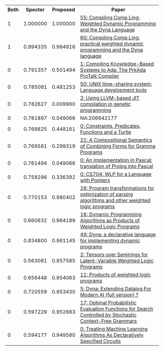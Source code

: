 <html><table><tr>
<th>Both</th>
<th>Specter</th>
<th>Proposed</th>
<th>Paper</th>
</tr>
<tr>
<td>1</td>
<td>1.000000</td>
<td>1.000000</td>
<td><a href="https://www.semanticscholar.org/paper/6e02eb2ecbbfad37e06973dea4b77f06f0f8e98b">55: Compiling Comp Ling: Weighted Dynamic Programming and the Dyna Language</a></td>
</tr>
<tr>
<td>1</td>
<td>0.994335</td>
<td>0.984916</td>
<td><a href="https://www.semanticscholar.org/paper/b5060ee412d6207ebff3d39850dd27939e64fad0">60: Compiling Comp Ling: practical weighted dynamic programming and the Dyna language</a></td>
</tr>
<tr>
<td>0</td>
<td>0.791357</td>
<td>0.501494</td>
<td><a href="https://www.semanticscholar.org/paper/271fa8ef573dd5c23dd36f6345acbd6582085595">1: Compiling Knowledge-Based Systems to Ada: The PrkAda ProTalk Compiler</a></td>
</tr>
<tr>
<td>0</td>
<td>0.785081</td>
<td>0.481253</td>
<td><a href="https://www.semanticscholar.org/paper/4d808134d49b6f52d7a501d7b54fd7509de169f4">50: UNIX time-sharing system: Language development tools</a></td>
</tr>
<tr>
<td>0</td>
<td>0.782627</td>
<td>0.009960</td>
<td><a href="https://www.semanticscholar.org/paper/ea503a51e71ced1878f88ee71377abe8ab1ec52c">2: Using LLVM-based JIT compilation in genetic programming</a></td>
</tr>
<tr>
<td>0</td>
<td>0.781897</td>
<td>0.049066</td>
<td>NA:206642177</td>
</tr>
<tr>
<td>0</td>
<td>0.769825</td>
<td>0.448161</td>
<td><a href="https://www.semanticscholar.org/paper/a5a269542fecb8fc6dc67c52bc860a980c2b57e1">0: Constraints, Predicates, Functions and a Turtle</a></td>
</tr>
<tr>
<td>0</td>
<td>0.769581</td>
<td>0.299319</td>
<td><a href="https://www.semanticscholar.org/paper/48baf0a233511f8411c164db1479acc01ae0b4ac">21: A Compositional Semantics of Combining Forms for Gramma Programs</a></td>
</tr>
<tr>
<td>0</td>
<td>0.761494</td>
<td>0.049066</td>
<td><a href="https://www.semanticscholar.org/paper/b00857b427ec6faf8274bd252e9045a50c9b2d3a">0: An implementation in Pascal: translation of Prolog into Pascal</a></td>
</tr>
<tr>
<td>0</td>
<td>0.758296</td>
<td>0.336392</td>
<td><a href="https://www.semanticscholar.org/paper/c07944baffad1fd35a1445a3551ccb1f2d881d30">0: CS704: WLP for a Language with Pointers</a></td>
</tr>
<tr>
<td>0</td>
<td>0.770153</td>
<td>0.980402</td>
<td><a href="https://www.semanticscholar.org/paper/297be3a848b3103a4bf129282459cd8e32c4fc8f">28: Program transformations for optimization of parsing algorithms and other weighted logic programs</a></td>
</tr>
<tr>
<td>0</td>
<td>0.660632</td>
<td>0.964189</td>
<td><a href="https://www.semanticscholar.org/paper/1b425d302a0b9ac7f6228f2fbbc28c569622dda0">16: Dynamic Programming Algorithms as Products of Weighted Logic Programs</a></td>
</tr>
<tr>
<td>0</td>
<td>0.834800</td>
<td>0.961145</td>
<td><a href="https://www.semanticscholar.org/paper/f8b72661f6a3aee76648329b61b8a6e5cf8368b9">49: Dyna: a declarative language for implementing dynamic programs</a></td>
</tr>
<tr>
<td>0</td>
<td>0.563081</td>
<td>0.957585</td>
<td><a href="https://www.semanticscholar.org/paper/d8cb0d6d7e05ca4c5efe8c0f492365e845e2eb12">2: Tensors over Semirings for Latent-Variable Weighted Logic Programs</a></td>
</tr>
<tr>
<td>0</td>
<td>0.656448</td>
<td>0.954063</td>
<td><a href="https://www.semanticscholar.org/paper/4557679851b415bd25bff83ea79453657d82dfab">11: Products of weighted logic programs</a></td>
</tr>
<tr>
<td>0</td>
<td>0.720559</td>
<td>0.953430</td>
<td><a href="https://www.semanticscholar.org/paper/ca51a5497efc542ee1bff096a01a61635ac6a9d4">5: Dyna: Extending Datalog For Modern AI (full version) ?</a></td>
</tr>
<tr>
<td>0</td>
<td>0.597229</td>
<td>0.952683</td>
<td><a href="https://www.semanticscholar.org/paper/416dd28155c16e5df2b7dbfb966678f54e0b09f3">17: Optimal Probabilistic Evaluation Functions for Search Controlled by Stochastic Context-Free Grammars</a></td>
</tr>
<tr>
<td>0</td>
<td>0.594177</td>
<td>0.949580</td>
<td><a href="https://www.semanticscholar.org/paper/018f3cb27c04d0ae3e582452953f375ca44444a1">0: Treating Machine Learning Algorithms As Declaratively Specified Circuits</a></td>
</tr>
</table></html>
